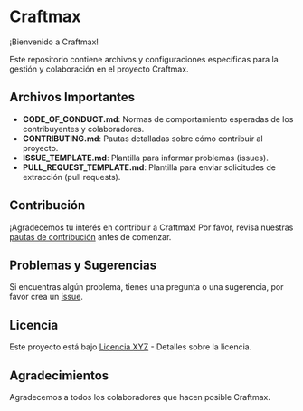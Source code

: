 # Craftmax

¡Bienvenido a Craftmax!

Este repositorio contiene archivos y configuraciones específicas para la gestión y colaboración en el proyecto Craftmax.

## Archivos Importantes

- **CODE_OF_CONDUCT.md**: Normas de comportamiento esperadas de los contribuyentes y colaboradores.
- **CONTRIBUTING.md**: Pautas detalladas sobre cómo contribuir al proyecto.
- **ISSUE_TEMPLATE.md**: Plantilla para informar problemas (issues).
- **PULL_REQUEST_TEMPLATE.md**: Plantilla para enviar solicitudes de extracción (pull requests).

## Contribución

¡Agradecemos tu interés en contribuir a Craftmax! Por favor, revisa nuestras [pautas de contribución](CONTRIBUTING.md) antes de comenzar.

## Problemas y Sugerencias

Si encuentras algún problema, tienes una pregunta o una sugerencia, por favor crea un [issue](https://github.com/Craftmax/.github/issues).

## Licencia

Este proyecto está bajo [Licencia XYZ](LICENSE.md) - Detalles sobre la licencia.

## Agradecimientos

Agradecemos a todos los colaboradores que hacen posible Craftmax.
